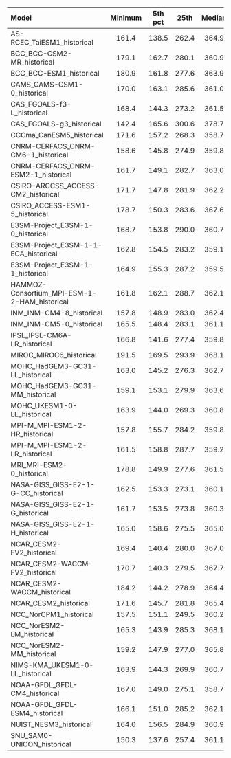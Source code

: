 Model | Minimum | 5th pct | 25th | Median | 75th | 95th pct | Maximum
 :-- |  :--:  |  :--:  |  :--:  |  :--:  |  :--:  |  :--:  |  :--: 
AS-RCEC_TaiESM1_historical |   161.4 |   138.5 |   262.4 |   364.9 |   443.0 |   473.9 |   161.4
BCC_BCC-CSM2-MR_historical |   179.1 |   162.7 |   280.1 |   360.9 |   445.5 |   475.8 |   179.1
BCC_BCC-ESM1_historical |   180.9 |   161.8 |   277.6 |   363.9 |   447.7 |   475.0 |   180.9
CAMS_CAMS-CSM1-0_historical |   170.0 |   163.1 |   285.6 |   361.0 |   442.0 |   471.9 |   170.0
CAS_FGOALS-f3-L_historical |   168.4 |   144.3 |   273.2 |   361.5 |   437.7 |   467.6 |   168.4
CAS_FGOALS-g3_historical |   142.4 |   165.6 |   300.6 |   378.7 |   447.4 |   472.6 |   153.2
CCCma_CanESM5_historical |   171.6 |   157.2 |   268.3 |   358.7 |   438.8 |   471.2 |   171.6
CNRM-CERFACS_CNRM-CM6-1_historical |   158.6 |   145.8 |   274.9 |   359.8 |   437.6 |   467.3 |   158.6
CNRM-CERFACS_CNRM-ESM2-1_historical |   161.7 |   149.1 |   282.7 |   363.0 |   440.7 |   470.0 |   161.7
CSIRO-ARCCSS_ACCESS-CM2_historical |   171.7 |   147.8 |   281.9 |   362.2 |   442.8 |   473.2 |   171.7
CSIRO_ACCESS-ESM1-5_historical |   178.7 |   150.3 |   283.6 |   367.6 |   445.2 |   475.1 |   178.7
E3SM-Project_E3SM-1-0_historical |   168.7 |   153.8 |   290.0 |   360.7 |   440.7 |   471.0 |   179.6
E3SM-Project_E3SM-1-1-ECA_historical |   162.8 |   154.5 |   283.2 |   359.1 |   441.0 |   471.0 |   179.1
E3SM-Project_E3SM-1-1_historical |   164.9 |   155.3 |   287.2 |   359.5 |   441.0 |   471.7 |   177.2
HAMMOZ-Consortium_MPI-ESM-1-2-HAM_historical |   161.8 |   162.1 |   288.7 |   362.1 |   435.5 |   466.0 |   168.5
INM_INM-CM4-8_historical |   157.8 |   148.9 |   283.0 |   362.4 |   438.1 |   467.1 |   165.3
INM_INM-CM5-0_historical |   165.5 |   148.4 |   283.1 |   361.1 |   437.0 |   465.9 |   166.3
IPSL_IPSL-CM6A-LR_historical |   166.8 |   141.6 |   277.4 |   359.8 |   439.2 |   470.1 |   166.8
MIROC_MIROC6_historical |   191.5 |   169.5 |   293.9 |   368.1 |   440.1 |   471.9 |   192.7
MOHC_HadGEM3-GC31-LL_historical |   163.0 |   145.2 |   276.3 |   362.7 |   440.3 |   470.5 |   166.8
MOHC_HadGEM3-GC31-MM_historical |   159.1 |   153.1 |   279.9 |   363.6 |   440.5 |   471.6 |   170.8
MOHC_UKESM1-0-LL_historical |   163.9 |   144.0 |   269.3 |   360.8 |   440.2 |   471.5 |   169.9
MPI-M_MPI-ESM1-2-HR_historical |   157.8 |   155.7 |   284.2 |   359.8 |   440.1 |   473.6 |   171.8
MPI-M_MPI-ESM1-2-LR_historical |   161.5 |   158.8 |   287.7 |   359.2 |   436.7 |   468.7 |   170.2
MRI_MRI-ESM2-0_historical |   178.8 |   149.9 |   277.6 |   361.5 |   442.0 |   473.4 |   178.8
NASA-GISS_GISS-E2-1-G-CC_historical |   162.5 |   153.3 |   273.1 |   360.1 |   445.0 |   472.9 |   172.3
NASA-GISS_GISS-E2-1-G_historical |   161.7 |   153.5 |   273.8 |   360.3 |   445.5 |   473.3 |   175.2
NASA-GISS_GISS-E2-1-H_historical |   165.0 |   158.6 |   275.5 |   365.0 |   445.5 |   472.7 |   171.9
NCAR_CESM2-FV2_historical |   169.4 |   140.4 |   280.0 |   367.0 |   445.0 |   475.2 |   175.7
NCAR_CESM2-WACCM-FV2_historical |   170.7 |   140.3 |   279.5 |   367.7 |   445.5 |   475.9 |   176.0
NCAR_CESM2-WACCM_historical |   184.2 |   144.2 |   278.9 |   364.4 |   444.8 |   477.1 |   184.2
NCAR_CESM2_historical |   171.6 |   145.7 |   281.8 |   365.4 |   445.6 |   477.6 |   177.0
NCC_NorCPM1_historical |   157.5 |   151.1 |   249.5 |   360.2 |   435.5 |   465.9 |   166.9
NCC_NorESM2-LM_historical |   165.3 |   143.9 |   285.3 |   368.1 |   446.7 |   477.6 |   180.1
NCC_NorESM2-MM_historical |   159.2 |   147.9 |   277.0 |   365.8 |   443.9 |   475.4 |   172.7
NIMS-KMA_UKESM1-0-LL_historical |   163.9 |   144.3 |   269.9 |   360.7 |   440.2 |   471.3 |   165.5
NOAA-GFDL_GFDL-CM4_historical |   167.0 |   149.0 |   275.1 |   358.7 |   437.6 |   470.0 |   169.0
NOAA-GFDL_GFDL-ESM4_historical |   166.1 |   151.0 |   285.2 |   362.1 |   441.7 |   473.1 |   166.3
NUIST_NESM3_historical |   164.0 |   156.5 |   284.9 |   360.9 |   440.3 |   469.1 |   164.0
SNU_SAM0-UNICON_historical |   150.3 |   137.6 |   257.4 |   361.1 |   439.2 |   469.0 |   165.5
